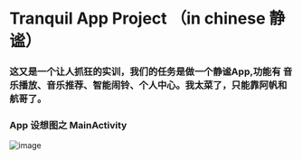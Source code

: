 # Tranquil App Project （in chinese 静谧）

### 这又是一个让人抓狂的实训，我们的任务是做一个静谧App,功能有 音乐播放、音乐推荐、智能闹铃、个人中心。我太菜了，只能靠阿帆和航哥了。



### App 设想图之 MainActivity
 ![image](https://github.com/MLNewbee/Tranquil/raw/master/app/src/main/res/drawable/Pics.jpg) 
